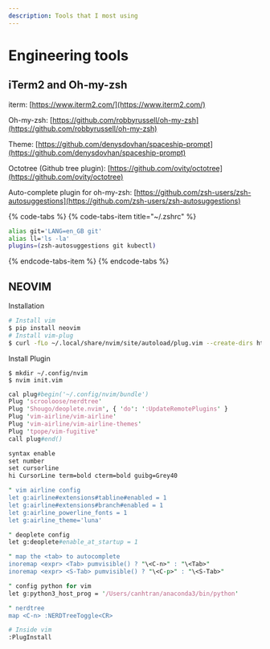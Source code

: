 ```yaml
---
description: Tools that I most using
---
```


# Engineering tools

## iTerm2 and Oh-my-zsh

iterm: [https://www.iterm2.com/](https://www.iterm2.com/)

Oh-my-zsh: [https://github.com/robbyrussell/oh-my-zsh](https://github.com/robbyrussell/oh-my-zsh)

Theme: [https://github.com/denysdovhan/spaceship-prompt](https://github.com/denysdovhan/spaceship-prompt)

Octotree \(Github tree plugin\): [https://github.com/ovity/octotree](https://github.com/ovity/octotree)

Auto-complete plugin for oh-my-zsh: [https://github.com/zsh-users/zsh-autosuggestions](https://github.com/zsh-users/zsh-autosuggestions)

{% code-tabs %}
{% code-tabs-item title="~/.zshrc" %}
```bash
alias git='LANG=en_GB git'
alias ll='ls -la'
plugins=(zsh-autosuggestions git kubectl) 
```
{% endcode-tabs-item %}
{% endcode-tabs %}

## NEOVIM

Installation

```bash
# Install vim
$ pip install neovim
# Install vim-plug
$ curl -fLo ~/.local/share/nvim/site/autoload/plug.vim --create-dirs https://raw.githubusercontent.com/junegunn/vim-plug/master/plug.vim
```

Install Plugin

```text
$ mkdir ~/.config/nvim
$ nvim init.vim
```

```perl
cal plug#begin('~/.config/nvim/bundle')
Plug 'scrooloose/nerdtree'
Plug 'Shougo/deoplete.nvim', { 'do': ':UpdateRemotePlugins' }
Plug 'vim-airline/vim-airline'
Plug 'vim-airline/vim-airline-themes'
Plug 'tpope/vim-fugitive'
call plug#end()

syntax enable
set number
set cursorline
hi CursorLine term=bold cterm=bold guibg=Grey40

" vim airline config
let g:airline#extensions#tabline#enabled = 1
let g:airline#extensions#branch#enabled = 1
let g:airline_powerline_fonts = 1
let g:airline_theme='luna'

" deoplete config
let g:deoplete#enable_at_startup = 1

" map the <tab> to autocomplete
inoremap <expr> <Tab> pumvisible() ? "\<C-n>" : "\<Tab>"
inoremap <expr> <S-Tab> pumvisible() ? "\<C-p>" : "\<S-Tab>"

" config python for vim
let g:python3_host_prog = '/Users/canhtran/anaconda3/bin/python'

" nerdtree
map <C-n> :NERDTreeToggle<CR>
```

```bash
# Inside vim
:PlugInstall
```



